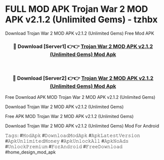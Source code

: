 # FULL MOD APK Trojan War 2 MOD APK v2.1.2 (Unlimited Gems) - tzhbx
Download Trojan War 2 MOD APK v2.1.2 (Unlimited Gems) Free Mod APK

<div align="center">
<h3>🔴 Download [Server1] 👉👉 <a href="https://apk-comot.site?title=Trojan_War_2_MOD_APK_v2.1.2_(Unlimited_Gems)">Trojan War 2 MOD APK v2.1.2 (Unlimited Gems) Mod Apk</a></h3><br>

<h3>🔴 Download [Server2] 👉👉 <a href="https://apk-comot.site?title=Trojan_War_2_MOD_APK_v2.1.2_(Unlimited_Gems)">Trojan War 2 MOD APK v2.1.2 (Unlimited Gems) Mod Apk</a></h3>
</div>


Free Download APK MOD Trojan War 2 MOD APK v2.1.2 (Unlimited Gems)

Download Trojan War 2 MOD APK v2.1.2 (Unlimited Gems) 

Free APK MOD Trojan War 2 MOD APK v2.1.2 (Unlimited Gems) 

Download Trojan War 2 MOD APK v2.1.2 (Unlimited Gems) Mod For Android

𝚃𝚊𝚐𝚜: #𝙼𝚘𝚍𝙰𝚙𝚔 #𝙳𝚘𝚠𝚗𝚕𝚘𝚊𝚍𝙼𝚘𝚍𝙰𝚙𝚔 #𝙰𝚙𝚔𝙻𝚊𝚝𝚎𝚜𝚝𝚅𝚎𝚛𝚜𝚒𝚘𝚗 #𝙰𝚙𝚔𝚄𝚗𝚕𝚒𝚖𝚒𝚝𝚎𝚍𝙼𝚘𝚗𝚎𝚢 #𝙰𝚙𝚔𝚄𝚗𝚕𝚘𝚌𝚔𝙰𝚕𝚕 #𝙰𝚙𝚔𝙽𝚘𝙰𝚍𝚜 #𝚄𝚗𝚕𝚘𝚌𝚔𝙿𝚛𝚎𝚖𝚒𝚞𝚖 #𝙵𝚘𝚛𝙰𝚗𝚍𝚛𝚘𝚒𝚍 #𝙵𝚛𝚎𝚎𝙳𝚘𝚠𝚗𝚕𝚘𝚊𝚍 #home_design_mod_apk